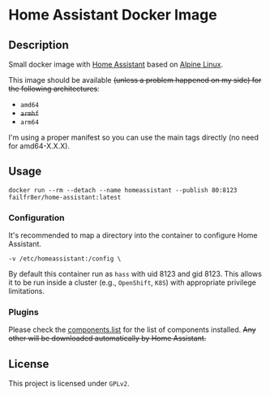 # Home Assistant Docker Image

## Description

Small docker image with [Home Assistant](https://home-assistant.io/) based on [Alpine Linux](https://hub.docker.com/_/alpine/).

This image should be available ~~(unless a problem happened on my side) for the following architectures~~:

* `amd64`
* ~~`armhf`~~
* `arm64`

I'm using a proper manifest so you can use the main tags directly (no need for amd64-X.X.X).

## Usage

```shell
docker run --rm --detach --name homeassistant --publish 80:8123 failfr8er/home-assistant:latest
```

### Configuration

It's recommended to map a directory into the container to configure Home Assistant.

```shell
-v /etc/homeassistant:/config \
```

By default this container run as `hass` with uid 8123 and gid 8123.
This allows it to be run inside a cluster (e.g., `OpenShift`, `K8S`) with appropriate privilege limitations.

### Plugins

Please check the [components.list](components.list) for the list of components installed.
~~Any other will be downloaded automatically by Home Assistant.~~

## License

This project is licensed under `GPLv2`.
